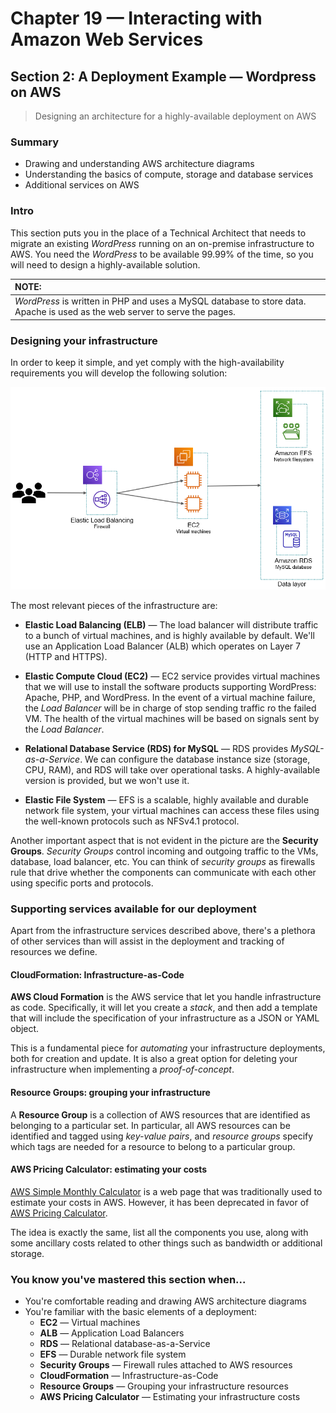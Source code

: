 # Chapter 19 &mdash; Interacting with Amazon Web Services
## Section 2: A Deployment Example &mdash; Wordpress on AWS
> Designing an architecture for a highly-available deployment on AWS

### Summary
+ Drawing and understanding AWS architecture diagrams
+ Understanding the basics of compute, storage and database services
+ Additional services on AWS

### Intro
This section puts you in the place of a Technical Architect that needs to migrate an existing *WordPress* running on an on-premise infrastructure to AWS. You need the *WordPress* to be available 99.99% of the time, so you will need to design a highly-available solution.

| NOTE: |
| :---- |
| *WordPress* is written in PHP and uses a MySQL database to store data. Apache is used as the web server to serve the pages. |

### Designing your infrastructure

In order to keep it simple, and yet comply with the high-availability requirements you will develop the following solution:

![HL architecture for Wordpress in high availability](images/ha_wordpress.png)

The most relevant pieces of the infrastructure are:

+ **Elastic Load Balancing (ELB)** &mdash; The load balancer will distribute traffic to a bunch of virtual machines, and is highly available by default. We'll use an Application Load Balancer (ALB) which operates on Layer 7 (HTTP and HTTPS).

+ **Elastic Compute Cloud (EC2)** &mdash; EC2 service provides virtual machines that we will use to install the software products supporting WordPress: Apache, PHP, and WordPress. In the event of a virtual machine failure, the *Load Balancer* will be in charge of stop sending traffic ro the failed VM. The health of the virtual machines will be based on signals sent by the *Load Balancer*.

+ **Relational Database Service (RDS) for MySQL** &mdash; RDS provides *MySQL-as-a-Service*. We can configure the database instance size (storage, CPU, RAM), and RDS will take over operational tasks. A highly-available version is provided, but we won't use it.

+ **Elastic File System** &mdash; EFS is a scalable, highly available and durable network file system, your virtual machines can access these files using the well-known protocols such as NFSv4.1 protocol.

Another important aspect that is not evident in the picture are the **Security Groups**. *Security Groups* control incoming and outgoing traffic to the VMs, database, load balancer, etc. You can think of *security groups* as firewalls rule that drive whether the components can communicate with each other using specific ports and protocols.


### Supporting services available for our deployment
Apart from the infrastructure services described above, there's a plethora of other services than will assist in the deployment and tracking of resources we define.

#### CloudFormation: Infrastructure-as-Code

**AWS Cloud Formation** is the AWS service that let you handle infrastructure as code. Specifically, it will let you create a *stack*, and then add a template that will include the specification of your infrastructure as a JSON or YAML object.

This is a fundamental piece for *automating* your infrastructure deployments, both for creation and update. It is also a great option for deleting your infrastructure when implementing a *proof-of-concept*.

#### Resource Groups: grouping your infrastructure
A **Resource Group** is a collection of AWS resources that are identified as belonging to a particular set. In particular, all AWS resources can be identified and tagged using *key-value pairs*, and *resource groups* specify which tags are needed for a resource to belong to a particular group.


#### AWS Pricing Calculator: estimating your costs

[AWS Simple Monthly Calculator](https://calculator.s3.amazonaws.com/index.html) is a web page that was traditionally used to estimate your costs in AWS. However, it has been deprecated in favor of [AWS Pricing Calculator](https://calculator.aws/#/).

The idea is exactly the same, list all the components you use, along with some ancillary costs related to other things such as bandwidth or additional storage.

### You know you've mastered this section when...

+ You're comfortable reading and drawing AWS architecture diagrams
+ You're familiar with the basic elements of a deployment:
  + **EC2** &mdash; Virtual machines
  + **ALB** &mdash; Application Load Balancers
  + **RDS** &mdash; Relational database-as-a-Service
  + **EFS** &mdash; Durable network file system
  + **Security Groups** &mdash; Firewall rules attached to AWS resources
  + **CloudFormation** &mdash; Infrastructure-as-Code
  + **Resource Groups** &mdash; Grouping your infrastructure resources
  + **AWS Pricing Calculator** &mdash; Estimating your infrastructure costs

